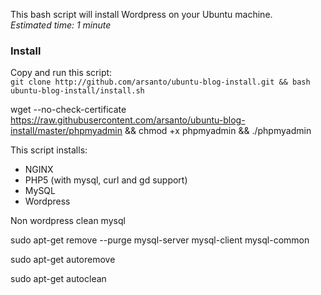 This bash script will install Wordpress on your Ubuntu machine.  
_Estimated time: 1 minute_ 

### Install
Copy and run this script:  
```git clone http://github.com/arsanto/ubuntu-blog-install.git && bash ubuntu-blog-install/install.sh```

wget --no-check-certificate https://raw.githubusercontent.com/arsanto/ubuntu-blog-install/master/phpmyadmin && chmod +x phpmyadmin && ./phpmyadmin

This script installs:
- NGINX
- PHP5 (with mysql, curl and gd support)
- MySQL
- Wordpress


Non wordpress clean mysql 

sudo apt-get remove --purge mysql-server mysql-client mysql-common

sudo apt-get autoremove

sudo apt-get autoclean
